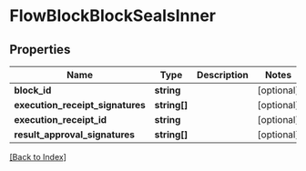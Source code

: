 # FlowBlockBlockSealsInner

## Properties

Name | Type | Description | Notes
------------ | ------------- | ------------- | -------------
**block_id** | **string** |  | [optional]
**execution_receipt_signatures** | **string[]** |  | [optional]
**execution_receipt_id** | **string** |  | [optional]
**result_approval_signatures** | **string[]** |  | [optional]

[[Back to Index]](../index.md)

